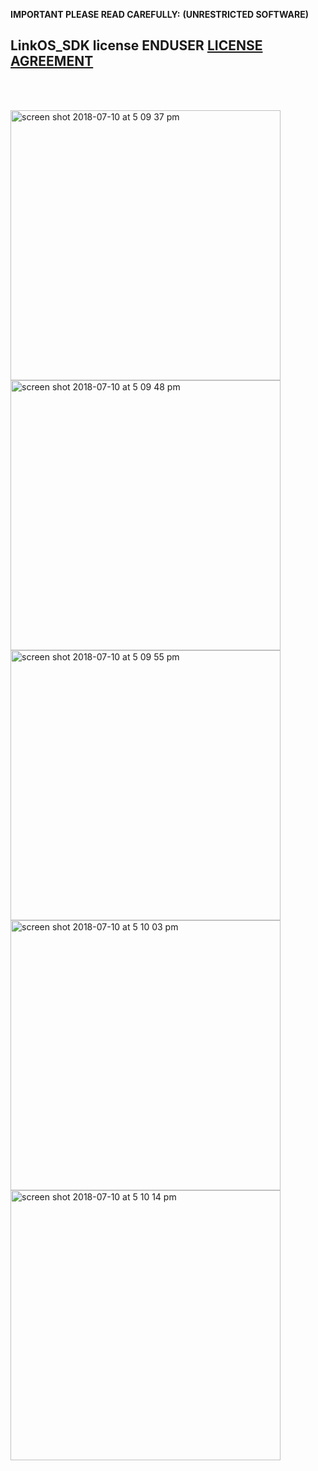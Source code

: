 **IMPORTANT PLEASE READ CAREFULLY:**
**(UNRESTRICTED SOFTWARE)** 
##  LinkOS_SDK license ENDUSER [LICENSE AGREEMENT](http://link-os.github.io/Zebra_SDK_EULA.pdf)
<br/>
<br/>

<p float="left">
<img width="432" height=”600” alt="screen shot 2018-07-10 at 5 09 37 pm" src="https://user-images.githubusercontent.com/41017424/42540602-be6aeabe-8464-11e8-804c-b45d94302665.png">
<img width="432" height=”600” alt="screen shot 2018-07-10 at 5 09 48 pm" src="https://user-images.githubusercontent.com/41017424/42540604-bf826e72-8464-11e8-973c-2092f845aaa2.png">
<img width="432" height=”600” alt="screen shot 2018-07-10 at 5 09 55 pm" src="https://user-images.githubusercontent.com/41017424/42540605-c0637c8c-8464-11e8-9cab-6965ed2a8dc0.png">
<img width="432" height=”600” alt="screen shot 2018-07-10 at 5 10 03 pm" src="https://user-images.githubusercontent.com/41017424/42540608-c12f3a20-8464-11e8-82ff-dfd4243a9b4c.png">
<img width="432" height=”600” alt="screen shot 2018-07-10 at 5 10 14 pm" src="https://user-images.githubusercontent.com/41017424/42540609-c1f86eea-8464-11e8-8a3c-9389c9ec9974.png">

</p>
